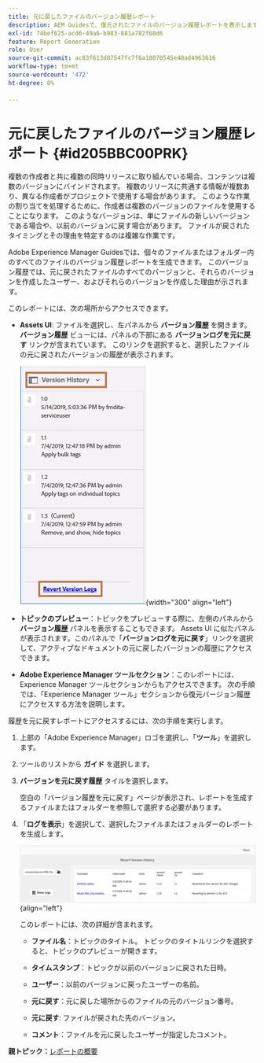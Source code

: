 ```yaml
---
title: 元に戻したファイルのバージョン履歴レポート
description: AEM Guidesで、復元されたファイルのバージョン履歴レポートを表示します。 Assets UI、トピックのプレビュー、AEM ツールの選択からバージョンログにアクセスする方法を説明します。
exl-id: 74bef625-acd6-49a6-b983-881a782f68d6
feature: Report Generation
role: User
source-git-commit: ac83f613d87547fc7f6a18070545e40ad4963616
workflow-type: tm+mt
source-wordcount: '472'
ht-degree: 0%

---
```


# 元に戻したファイルのバージョン履歴レポート {#id205BBC00PRK}

複数の作成者と共に複数の同時リリースに取り組んでいる場合、コンテンツは複数のバージョンにバインドされます。 複数のリリースに共通する情報が複数あり、異なる作成者がプロジェクトで使用する場合があります。 このような作業の割り当てを処理するために、作成者は複数のバージョンのファイルを使用することになります。 このようなバージョンは、単にファイルの新しいバージョンである場合や、以前のバージョンに戻す場合があります。 ファイルが戻されたタイミングとその理由を特定するのは複雑な作業です。

Adobe Experience Manager Guidesでは、個々のファイルまたはフォルダー内のすべてのファイルのバージョン履歴レポートを生成できます。 このバージョン履歴では、元に戻されたファイルのすべてのバージョンと、それらのバージョンを作成したユーザー、およびそれらのバージョンを作成した理由が示されます。

このレポートには、次の場所からアクセスできます。

- **Assets UI**: ファイルを選択し、左パネルから **バージョン履歴** を開きます。 **バージョン履歴** ビューには、パネルの下部にある **バージョンログを元に戻す** リンクが含まれています。 このリンクを選択すると、選択したファイルの元に戻されたバージョンの履歴が表示されます。

  ![](images/revert-log-from-assets-ui.png){width="300" align="left"}

- **トピックのプレビュー**：トピックをプレビューする際に、左側のパネルから **バージョン履歴** パネルを表示することもできます。 Assets UI に似たパネルが表示されます。このパネルで「**バージョンログを元に戻す**」リンクを選択して、アクティブなドキュメントの元に戻したバージョンの履歴にアクセスできます。

- **Adobe Experience Manager ツールセクション**：このレポートには、Experience Manager ツールセクションからもアクセスできます。 次の手順では、「Experience Manager ツール」セクションから復元バージョン履歴にアクセスする方法を説明します。


履歴を元に戻すレポートにアクセスするには、次の手順を実行します。

1. 上部の「Adobe Experience Manager」ロゴを選択し、「**ツール**」を選択します。

1. ツールのリストから **ガイド** を選択します。

1. **バージョンを元に戻す履歴** タイルを選択します。

   空白の「バージョン履歴を元に戻す」ページが表示され、レポートを生成するファイルまたはフォルダーを参照して選択する必要があります。

1. 「**ログを表示**」を選択して、選択したファイルまたはフォルダーのレポートを生成します。

   ![](images/revert-version-history-report.png){align="left"}

   このレポートには、次の詳細が含まれます。

   - **ファイル名**：トピックのタイトル。 トピックのタイトルリンクを選択すると、トピックのプレビューが開きます。

   - **タイムスタンプ**：トピックが以前のバージョンに戻された日時。

   - **ユーザー**：以前のバージョンに戻ったユーザーの名前。

   - **元に戻す**：元に戻した場所からのファイルの元のバージョン番号。

   - **元に戻す**: ファイルが戻された先のバージョン。

   - **コメント**：ファイルを元に戻したユーザーが指定したコメント。


**親トピック：**&#x200B;[ レポートの概要 ](reports-intro.md)
